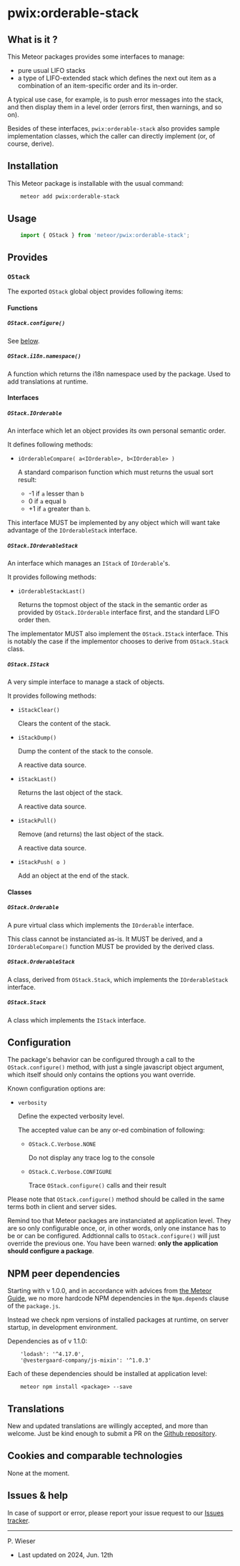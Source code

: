 # pwix:orderable-stack

## What is it ?

This Meteor packages provides some interfaces to manage:
- pure usual LIFO stacks
- a type of LIFO-extended stack which defines the next out item as a combination of an item-specific order and its in-order.

A typical use case, for example, is to push error messages into the stack, and then display them in a level order (errors first, then warnings, and so on).

Besides of these interfaces, `pwix:orderable-stack` also provides sample implementation classes, which the caller can directly implement (or, of course, derive).

## Installation

This Meteor package is installable with the usual command:

```sh
    meteor add pwix:orderable-stack
```

## Usage

```js
    import { OStack } from 'meteor/pwix:orderable-stack';
```

## Provides

### `OStack`

The exported `OStack` global object provides following items:

#### Functions

##### `OStack.configure()`

See [below](#configuration).

##### `OStack.i18n.namespace()`

A function which returns the i18n namespace used by the package. Used to add translations at runtime.

#### Interfaces

##### `OStack.IOrderable`

An interface which let an object provides its own personal semantic order.

It defines following methods:

- `iOrderableCompare( a<IOrderable>, b<IOrderable> )`

    A standard comparison function which must returns the usual sort result:

    - -1 if `a` lesser than `b`
    -  0 if `a` equal `b`
    - +1 if `a` greater than `b`.

This interface MUST be implemented by any object which will want take advantage of the `IOrderableStack` interface.

##### `OStack.IOrderableStack`

An interface which manages an `IStack` of `IOrderable`'s.

It provides following methods:

- `iOrderableStackLast()`

    Returns the topmost object of the stack in the semantic order as provided by `OStack.IOrderable` interface first, and the standard LIFO order then.

The implementator MUST also implement the `OStack.IStack` interface. This is notably the case if the implementor chooses to derive from `OStack.Stack` class.

##### `OStack.IStack`

A very simple interface to manage a stack of objects.

It provides following methods:

- `iStackClear()`

    Clears the content of the stack.

- `iStackDump()`

    Dump the content of the stack to the console.

    A reactive data source.

- `iStackLast()`

    Returns the last object of the stack.

    A reactive data source.

- `iStackPull()`

    Remove (and returns) the last object of the stack.

    A reactive data source.

- `iStackPush( o )`

    Add an object at the end of the stack.

#### Classes

##### `OStack.Orderable`

A pure virtual class which implements the `IOrderable` interface.

This class cannot be instanciated as-is. It MUST be derived, and a `IOrderableCompare()` function MUST be provided by the derived class.

##### `OStack.OrderableStack`

A class, derived from `OStack.Stack`, which implements the `IOrderableStack` interface.

##### `OStack.Stack`

A class which implements the `IStack` interface.

## Configuration

The package's behavior can be configured through a call to the `OStack.configure()` method, with just a single javascript object argument, which itself should only contains the options you want override.

Known configuration options are:

- `verbosity`

    Define the expected verbosity level.

    The accepted value can be any or-ed combination of following:

    - `OStack.C.Verbose.NONE`

        Do not display any trace log to the console

    - `OStack.C.Verbose.CONFIGURE`

        Trace `OStack.configure()` calls and their result

Please note that `OStack.configure()` method should be called in the same terms both in client and server sides.

Remind too that Meteor packages are instanciated at application level. They are so only configurable once, or, in other words, only one instance has to be or can be configured. Addtionnal calls to `OStack.configure()` will just override the previous one. You have been warned: **only the application should configure a package**.

## NPM peer dependencies

Starting with v 1.0.0, and in accordance with advices from [the Meteor Guide](https://guide.meteor.com/writing-atmosphere-packages.html#peer-npm-dependencies), we no more hardcode NPM dependencies in the `Npm.depends` clause of the `package.js`.

Instead we check npm versions of installed packages at runtime, on server startup, in development environment.

Dependencies as of v 1.1.0:
```
    'lodash': '^4.17.0',
    '@vestergaard-company/js-mixin': '^1.0.3'
```

Each of these dependencies should be installed at application level:
```
    meteor npm install <package> --save
```

## Translations

New and updated translations are willingly accepted, and more than welcome. Just be kind enough to submit a PR on the [Github repository](https://github.com/trychlos/pwix-orderable-stack/pulls).

## Cookies and comparable technologies

None at the moment.

## Issues & help

In case of support or error, please report your issue request to our [Issues tracker](https://github.com/trychlos/pwix-blaze-layout/issues).

---
P. Wieser
- Last updated on 2024, Jun. 12th
